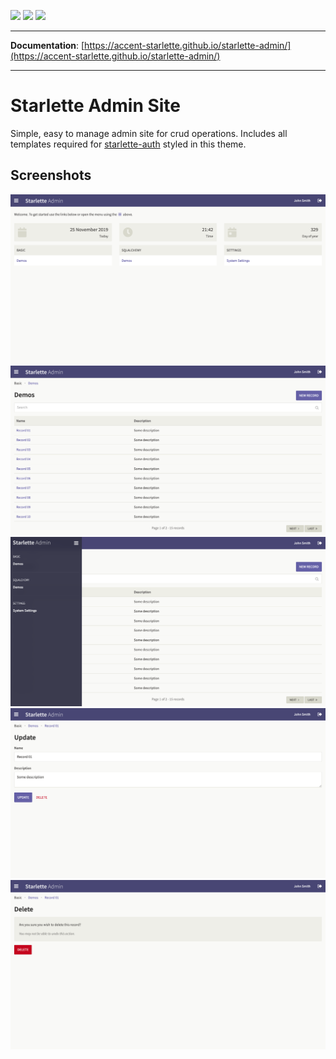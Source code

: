 ![](https://github.com/accent-starlette/starlette-admin/workflows/Testing%20Workflow/badge.svg?branch=master)
![](https://github.com/accent-starlette/starlette-admin/workflows/Deploy%20to%20GitHub%20Pages/badge.svg?branch=master)
![](https://codecov.io/gh/accent-starlette/starlette-admin/branch/master/graph/badge.svg)

---

**Documentation**: [https://accent-starlette.github.io/starlette-admin/](https://accent-starlette.github.io/starlette-admin/)

---

# Starlette Admin Site

Simple, easy to manage admin site for crud operations. Includes all templates required
for [starlette-auth](https://github.com/accent-starlette/starlette-auth) styled in this theme.

## Screenshots
![Homepage](/screenshots/screenshot_1.png?raw=true)
![Listview](/screenshots/screenshot_2.png?raw=true)
![Menu](/screenshots/screenshot_3.png?raw=true)
![Editview](/screenshots/screenshot_4.png?raw=true)
![Deleteview](/screenshots/screenshot_5.png?raw=true)
